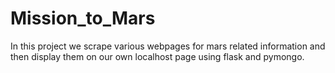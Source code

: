 # Mission_to_Mars
In this project we scrape various webpages for mars related information and then display them on our own localhost page using flask and pymongo.
